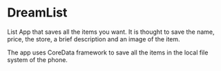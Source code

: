 # DreamList

List App that saves all the items you want. It is thought to save the name, price, the store, a brief description and an image of the item.

The app uses CoreData framework to save all the items in the local file system of the phone. 
